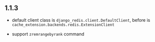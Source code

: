 ## 1.1.3

* default client class is `django_redis.client.DefaultClient`, before is `cache_extension.backends.redis.ExtensionClient`

* support `zremrangebyrank` command
